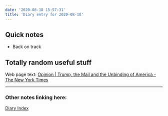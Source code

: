 ```yaml
---
date: '2020-08-18 15:57:31'
title: 'Diary entry for 2020-08-18'
---
```

## Quick notes
* Back on track

## Totally random useful stuff
Web page text: [Opinion &#124; Trump, the Mail and the Unbinding of America - The New York Times](/Opinion-Trump-the-Mail-and-the-Unbinding-of-America-The-New-York-Times)


---
### Other notes linking here:


[Diary Index](/diary)